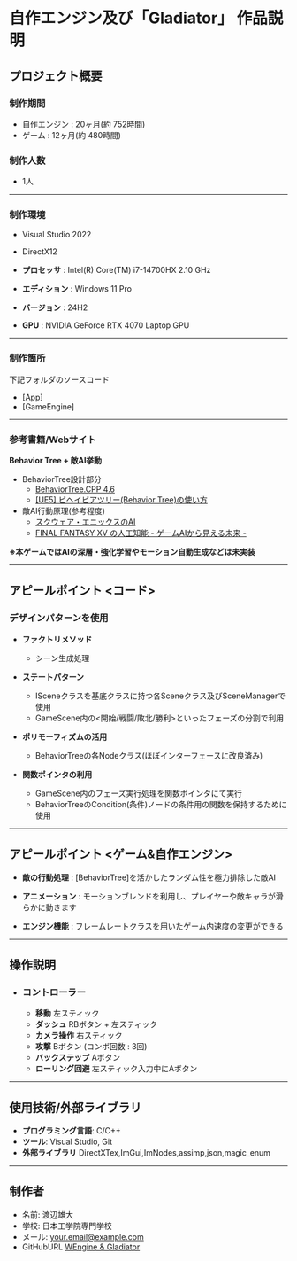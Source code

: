# 自作エンジン及び「Gladiator」 作品説明

## プロジェクト概要

### 制作期間
- 自作エンジン :  20ヶ月(約 752時間)
- ゲーム : 12ヶ月(約 480時間)

### 制作人数
- 1人

**** 

### 制作環境 
- Visual Studio 2022 
- DirectX12

- **プロセッサ** :	    Intel(R) Core(TM) i7-14700HX   2.10 GHz
- **エディション** :    Windows 11 Pro
- **バージョン** :	    24H2
- **GPU** :            NVIDIA GeForce RTX 4070 Laptop GPU

****

### 制作箇所

下記フォルダのソースコード 
- [App] 
- [GameEngine]  

*****

### 参考書籍/Webサイト
**Behavior Tree + 敵AI挙動**
- BehaviorTree設計部分
    - [BehaviorTree.CPP 4.6](https://www.behaviortree.dev/docs/Intro)
    - [[UE5] ビヘイビアツリー(Behavior Tree)の使い方](https://historia.co.jp/archives/29055/)
-   敵AI行動原理(参考程度)
    - [スクウェア・エニックスのAI](https://www.borndigital.co.jp/book/9784862466013/)
    - [FINAL FANTASY XV の人工知能 - ゲームAIから見える未来 -](https://www.borndigital.co.jp/book/14172/) 

**※本ゲームではAIの深層・強化学習やモーション自動生成などは未実装**
    
****

## アピールポイント <コード>

### デザインパターンを使用

- **ファクトリメソッド**
    - シーン生成処理

- **ステートパターン**
    - ISceneクラスを基底クラスに持つ各Sceneクラス及びSceneManagerで使用
    - GameScene内の<開始/戦闘/敗北/勝利>といったフェーズの分割で利用

- **ポリモーフィズムの活用**
    - BehaviorTreeの各Nodeクラス(ほぼインターフェースに改良済み)

- **関数ポインタの利用**
    - GameScene内のフェーズ実行処理を関数ポインタにて実行
    - BehaviorTreeのCondition(条件)ノードの条件用の関数を保持するために使用


**** 

## アピールポイント <ゲーム&自作エンジン>

- **敵の行動処理** : [BehaviorTree]を活かしたランダム性を極力排除した敵AI

- **アニメーション** : モーションブレンドを利用し、プレイヤーや敵キャラが滑らかに動きます

- **エンジン機能** : フレームレートクラスを用いたゲーム内速度の変更ができる


****

## 操作説明
- ### コントローラー
    - **移動** 左スティック
    - **ダッシュ** RBボタン + 左スティック
    - **カメラ操作** 右スティック
    - **攻撃** Bボタン (コンボ回数 : 3回)
    - **バックステップ** Aボタン
    - **ローリング回避** 左スティック入力中にAボタン

****

## 使用技術/外部ライブラリ
- **プログラミング言語**: C/C++
- **ツール**: Visual Studio, Git
- **外部ライブラリ** DirectXTex,ImGui,ImNodes,assimp,json,magic_enum

****

## 制作者
- 名前: 渡辺雄大
- 学校: 日本工学院専門学校
- メール: your.email@example.com
-  GitHubURL [WEngine & Gladiator](https://github.com/canon1002/WEngine)